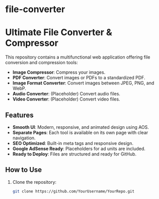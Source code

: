 # file-converter
# Ultimate File Converter & Compressor

This repository contains a multifunctional web application offering file conversion and compression tools:

- **Image Compressor**: Compress your images.
- **PDF Converter**: Convert images or PDFs to a standardized PDF.
- **Image Format Converter**: Convert images between JPEG, PNG, and WebP.
- **Audio Converter**: (Placeholder) Convert audio files.
- **Video Converter**: (Placeholder) Convert video files.

## Features

- **Smooth UI**: Modern, responsive, and animated design using AOS.
- **Separate Pages**: Each tool is available on its own page with clear navigation.
- **SEO Optimized**: Built-in meta tags and responsive design.
- **Google AdSense Ready**: Placeholders for ad units are included.
- **Ready to Deploy**: Files are structured and ready for GitHub.

## How to Use

1. Clone the repository:
   ```bash
   git clone https://github.com/YourUsername/YourRepo.git

